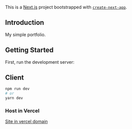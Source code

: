 This is a [Next.js](https://nextjs.org/) project bootstrapped with [`create-next-app`](https://github.com/vercel/next.js/tree/canary/packages/create-next-app).

## Introduction

<p>
  My simple portfolio. 
</p>

## Getting Started

First, run the development server:

## Client
```bash
npm run dev
# or 
yarn dev
```

### Host in Vercel
<a href='https://portfolio-ryan-gamma.vercel.app/'>Site in vercel domain</a>
